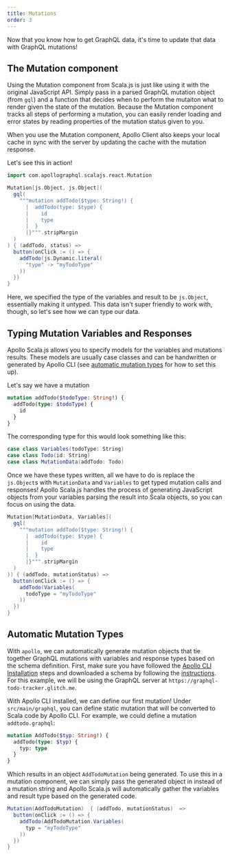 ```yaml
---
title: Mutations
order: 3
---
```


Now that you know how to get GraphQL data, it's time to update that data with GraphQL mutations!

## The Mutation component
Using the Mutation component from Scala.js is just like using it with the original JavaScript API. Simply pass in a parsed GraphQL mutation object (from `gql`) and a function that decides when to perform the mutaiton what to render given the state of the mutation. Because the Mutation component tracks all steps of performing a mutation, you can easily render loading and error states by reading properties of the mutation status given to you.

When you use the Mutation component, Apollo Client also keeps your local cache in sync with the server by updating the cache with the mutation response.

Let's see this in action!

```scala
import com.apollographql.scalajs.react.Mutation

Mutation[js.Object, js.Object](
  gql(
    """mutation addTodo($type: String!) {
      |  addTodo(type: $type) {
      |    id
      |    type
      |  }
      |}""".stripMargin
  )
) { (addTodo, status) =>
  button(onClick := () => {
    addTodo(js.Dynamic.literal(
      "type" -> "myTodoType"
    ))
  })
}
```

Here, we specified the type of the variables and result to be `js.Object`, essentially making it untyped. This data isn't super friendly to work with, though, so let's see how we can type our data.

## Typing Mutation Variables and Responses
Apollo Scala.js allows you to specify models for the variables and mutations results. These models are usually case classes and can be handwritten or generated by Apollo CLI (see [automatic mutation types](#automatic-mutation-types) for how to set this up).

Let's say we have a mutation
```graphql
mutation addTodo($todoType: String!) {
  addTodo(type: $todoType) {
    id
  }
}
```

The corresponding type for this would look something like this:
```scala
case class Variables(todoType: String)
case class Todo(id: String)
case class MutationData(addTodo: Todo)
```

Once we have these types written, all we have to do is replace the `js.Object`s with `MutationData` and `Variables` to get typed mutation calls and responses! Apollo Scala.js handles the process of generating JavaScript objects from your variables parsing the result into Scala objects, so you can focus on using the data.

```scala
Mutation[MutationData, Variables](
  gql(
    """mutation addTodo($type: String!) {
      |  addTodo(type: $type) {
      |    id
      |    type
      |  }
      |}""".stripMargin
  )
)) { (addTodo, mutationStatus) =>
  button(onClick := () => {
    addTodo(Variables(
      todoType = "myTodoType"
    ))
  })
}
```

## Automatic Mutation Types
With `apollo`, we can automatically generate mutation objects that tie together GraphQL mutations with variables and response types based on the schema definition. First, make sure you have followed the [Apollo CLI Installation](/essentials/installation/#apollo-cli) steps and downloaded a schema by following the [instructions](https://github.com/apollographql/apollo-cli#apollo-schemadownload-output). For this example, we will be using the GraphQL server at `https://graphql-todo-tracker.glitch.me`.

With Apollo CLI installed, we can define our first mutation! Under `src/main/graphql`, you can define static mutation that will be converted to Scala code by Apollo CLI. For example, we could define a mutation `addtodo.graphql`:
```graphql
mutation AddTodo($typ: String!) {
  addTodo(type: $typ) {
    typ: type
  }
}
```

Which results in an object `AddTodoMutation` being generated. To use this in a mutation component, we can simply pass the generated object in instead of a mutation string and Apollo Scala.js will automatically gather the variables and result type based on the generated code.

```scala
Mutation(AddTodoMutation)  { (addTodo, mutationStatus)  =>
  button(onClick := () => {
    addTodo(AddTodoMutation.Variables(
      typ = "myTodoType"
    ))
  })
}
```
